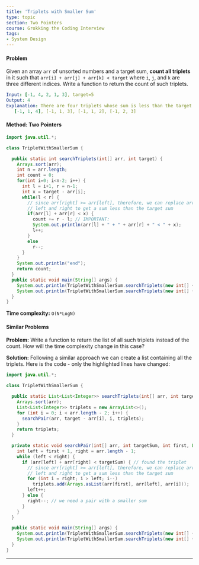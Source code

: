 ```yaml
---
title: 'Triplets with Smaller Sum'
type: topic
section: Two Pointers
course: Grokking the Coding Interview
tags:
- System Design
---
```

#### Problem
Given an array `arr` of unsorted numbers and a target sum, **count all triplets** in it such that `arr[i] + arr[j] + arr[k] < target` where `i`, `j`, and `k` are three different indices. Write a function to return the count of such triplets.

```yml
Input: [-1, 4, 2, 1, 3], target=5 
Output: 4
Explanation: There are four triplets whose sum is less than the target: 
   [-1, 1, 4], [-1, 1, 3], [-1, 1, 2], [-1, 2, 3]
```

#### Method: Two Pointers
```java
import java.util.*;

class TripletWithSmallerSum {

  public static int searchTriplets(int[] arr, int target) {
    Arrays.sort(arr);
    int n = arr.length;
    int count = 0;
    for(int i=0; i<n-2; i++) {
      int l = i+1, r = n-1;
      int x = target - arr[i];
      while(l < r) {
        // since arr[right] >= arr[left], therefore, we can replace arr[right] by any number between 
        // left and right to get a sum less than the target sum
        if(arr[l] + arr[r] < x) {
          count += r - l; // IMPORTANT: 
          System.out.println(arr[l] + " + " + arr[r] + " < " + x);
          l++;
        }
        else
          r--;
      }
    }
    System.out.println("end");
    return count;
  }
  public static void main(String[] args) {
    System.out.println(TripletWithSmallerSum.searchTriplets(new int[] { -1, 0, 2, 3 }, 3));
    System.out.println(TripletWithSmallerSum.searchTriplets(new int[] { -1, 4, 2, 1, 3 }, 5));
  }
}
```
**Time complexity:** `O(N*LogN)`

#### Similar Problems #
**Problem:** Write a function to return the list of all such triplets instead of the count. How will the time complexity change in this case?

**Solution:** Following a similar approach we can create a list containing all the triplets. Here is the code - only the highlighted lines have changed:
```java
import java.util.*;

class TripletWithSmallerSum {

  public static List<List<Integer>> searchTriplets(int[] arr, int target) {
    Arrays.sort(arr);
    List<List<Integer>> triplets = new ArrayList<>();
    for (int i = 0; i < arr.length - 2; i++) {
      searchPair(arr, target - arr[i], i, triplets);
    }
    return triplets;
  }

  private static void searchPair(int[] arr, int targetSum, int first, List<List<Integer>> triplets) {
    int left = first + 1, right = arr.length - 1;
    while (left < right) {
      if (arr[left] + arr[right] < targetSum) { // found the triplet
        // since arr[right] >= arr[left], therefore, we can replace arr[right] by any number between 
        // left and right to get a sum less than the target sum
        for (int i = right; i > left; i--)
          triplets.add(Arrays.asList(arr[first], arr[left], arr[i]));
        left++;
      } else {
        right--; // we need a pair with a smaller sum
      }
    }
  }

  public static void main(String[] args) {
    System.out.println(TripletWithSmallerSum.searchTriplets(new int[] { -1, 0, 2, 3 }, 3));
    System.out.println(TripletWithSmallerSum.searchTriplets(new int[] { -1, 4, 2, 1, 3 }, 5));
  }
}
```

---
